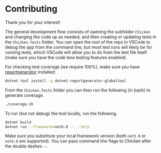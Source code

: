 # Contributing

Thank you for your interest!

The general development flow consists of opening the subfolder `Chicken` and changing the code up as needed, and then creating or updating tests in the `Chicken.Tests` folder. You can open the root of the repo in VSCode to debug the app from the command line, but most test runs will likely be for running tests, which VSCode will allow you to do from the test file itself (make sure you have the code lens testing features enabled).

For checking test coverage (we require 100%), make sure you have [reportgenerator] installed:

```sh
dotnet tool install -g dotnet-reportgenerator-globaltool
```

From the `Chicken.Tests` folder you can then run the following (in bash) to generate coverage.

```sh
./coverage.sh
```

To run (but not debug) the tool locally, run the following.

```sh
dotnet build
dotnet run --framework=net6.0 -- --help
```

Make sure you substitute your local framework version (both `net5.0` or `net6.0` are supported). You can pass command line flags to Chicken after the double dashes `--`.

[reportgenerator]: https://github.com/danielpalme/ReportGenerator
